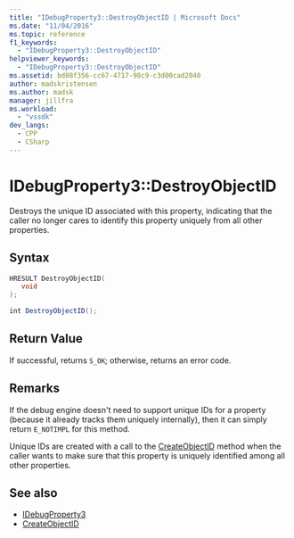 ```yaml
---
title: "IDebugProperty3::DestroyObjectID | Microsoft Docs"
ms.date: "11/04/2016"
ms.topic: reference
f1_keywords:
  - "IDebugProperty3::DestroyObjectID"
helpviewer_keywords:
  - "IDebugProperty3::DestroyObjectID"
ms.assetid: bd08f356-cc67-4717-98c9-c3d00cad2040
author: madskristensen
ms.author: madsk
manager: jillfra
ms.workload:
  - "vssdk"
dev_langs:
  - CPP
  - CSharp
---
```

# IDebugProperty3::DestroyObjectID
Destroys the unique ID associated with this property, indicating that the caller no longer cares to identify this property uniquely from all other properties.

## Syntax

```cpp
HRESULT DestroyObjectID(
   void
);
```

```csharp
int DestroyObjectID();
```

## Return Value
 If successful, returns `S_OK`; otherwise, returns an error code.

## Remarks
 If the debug engine doesn't need to support unique IDs for a property (because it already tracks them uniquely internally), then it can simply return `E_NOTIMPL` for this method.

 Unique IDs are created with a call to the [CreateObjectID](../../../extensibility/debugger/reference/idebugproperty3-createobjectid.md) method when the caller wants to make sure that this property is uniquely identified among all other properties.

## See also
- [IDebugProperty3](../../../extensibility/debugger/reference/idebugproperty3.md)
- [CreateObjectID](../../../extensibility/debugger/reference/idebugproperty3-createobjectid.md)